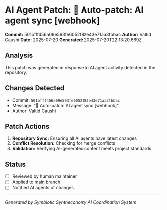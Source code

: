 # AI Agent Patch: 🤖 Auto-patch: AI agent sync [webhook]

**Commit:** 501bfff456a09e593fe6052f82e43e71aa3fbbac
**Author:** Valtid Caushi
**Date:** 2025-07-20
**Generated:** 2025-07-20T22:13:20.669Z

## Analysis

This patch was generated in response to AI agent activity detected in the repository.

## Changes Detected

- Commit: `501bfff456a09e593fe6052f82e43e71aa3fbbac`
- Message: "🤖 Auto-patch: AI agent sync [webhook]"
- Author: Valtid Caushi

## Patch Actions

1. **Repository Sync:** Ensuring all AI agents have latest changes
2. **Conflict Resolution:** Checking for merge conflicts
3. **Validation:** Verifying AI-generated content meets project standards

## Status

- [ ] Reviewed by human maintainer
- [ ] Applied to main branch
- [ ] Notified AI agents of changes

---
*Generated by Symbiotic Syntheconomy AI Coordination System*

